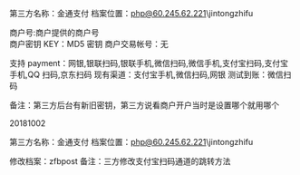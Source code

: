 第三方名称：金通支付
档案位置：php@60.245.62.221\jintongzhifu

商户号:商户提供的商户号  
商户密钥 KEY：MD5 密钥
商户交易帐号：无

支持 payment：网银,银联扫码,银联手机,微信扫码,微信手机,支付宝扫码,支付宝手机,QQ 扫码,京东扫码
现有渠道：支付宝手机,微信扫码,网银
测试到账：微信扫码

备注：第三方后台有新旧密钥，第三方说看商户开户当时是设置哪个就用哪个

20181002

第三方名称：金通支付
档案位置：php@60.245.62.221\jintongzhifu

修改档案：zfbpost
备注：三方修改支付宝扫码通道的跳转方法
